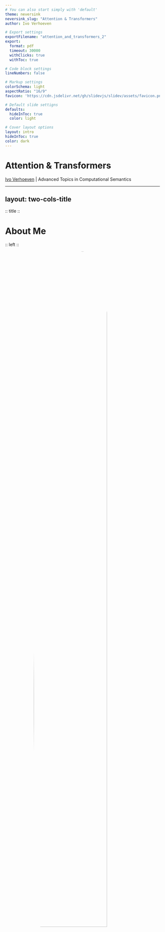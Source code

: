 ```yaml
---
# You can also start simply with 'default'
theme: neversink
neversink_slug: "Attention & Transformers"
author: Ivo Verhoeven

# Export settings
exportFilename: "attention_and_transformers_2"
export:
  format: pdf
  timeout: 30000
  withClicks: true
  withToc: true

# Code block settings
lineNumbers: false

# Markup settings
colorSchema: light
aspectRatio: "16/9"
favicon: 'https://cdn.jsdelivr.net/gh/slidevjs/slidev/assets/favicon.png'

# Default slide settigns
defaults:
  hideInToc: true
  color: light

# Cover layout options
layout: intro
hideInToc: true
color: dark
---
```


# Attention & Transformers

[Ivo Verhoeven](mailto:i.o.verhoeven@uva.nl) | Advanced Topics in Computational Semantics

<!-- Presentation slides for developers -->

---
layout: two-cols-title
---

:: title ::

# About Me

:: left ::

<figure style="display: flex; justify-content: center;height: 100%">
  <img src="/about_me.jpg" style="position: relative;overflow: hidden;border-radius: 100%;width: 75%;">
</figure>

:: right ::

<div class="ns-c-tight">

- 2017 - 2020: BSc. Liberal Arts & Sciences

<br>

- 2020 – 2022: MSc. AI at University of Amsterdam

  - Thesis on meta-learning, morphology and translation

  - Took ATCS in 2021

<br>

- 2022 - ???: PhD at ILLC

  - Misinformation detection and generalisation with Katia Shutova

</div>

---
layout: two-cols-title
columns: is-6
align: l-lt-lb
---

:: title ::

# Vaswani et al.: Attention is All You Need

:: left ::

- Introduces the Transformer architecture in late 2017
  	- Google Brain/Google Research collab

<v-click>

- Paper currently has **169 248** citations

    - Or **~64 citations a day**

</v-click>

<v-click>

- Number of citations is only accelerating

<figure>
  <img src="/vaswani_et_al_citations_rate.svg">
</figure>

</v-click>

<v-click>

- Most cited paper ever has **233 829** citations
  ```
  Lowry et al. (1951) Protein measurement with
  the folin phenol reagent.
  ```

</v-click>

:: right ::


```
Vaswani et al. (2017). Attention is all you need. Advances in
neural information processing systems, 30.
```

<figure>
  <img src="/vaswani_paper.png">
</figure>

---
layout: two-cols-title
columns: is-6
align: l-lt-lt
---

:: title ::

# Vaswani et al.: Attention is All You Need

:: left ::

- It's hard to think of an AI area that hasn't been affected by the Transformer
  <div class="ns-c-tight">
  <v-click>

  - **NLP:** Transformer > RNN
    - Seq-to-seq: what it was designed for
    - Classification: encoder-only transformers
    - Generation: decoder-only transformers
  </v-click>

  <v-click>

  - **CV:** ViT > CNN
  - **Multi-modal:** Transformer > different architectures
  - **Speech:** Transformer > CNN
  - **Graphs:** Transformer/Attention > GCN

  </v-click>
  </div>

:: right ::

<figure>
  <img src="/transformer_affected_areas.png" style="width:70%;display: block;margin-left: auto;margin-right: auto;">
</figure>
```
Islam, et al. (2023). A Comprehensive Survey on Applications of
Transformers for Deep Learning Tasks. arXiv:2306.07303.
```

---
layout: side-title
color: dark
side: l
titlewidth: is-4
align: rm-mt
---

:: title ::

# The Transformer

:: content ::

<figure>
  <img src="/transformer_svg.svg">
</figure>

---
layout: two-cols-title
columns: is-6
align: l-lt-lt
---

:: title ::

# Breaking the Transformer into modules

:: left ::

<div class="ns-c-tight">
<v-click>

4. Output
    - <span class="bg-teal-100 text-black p-0.5 pl-2 pr-2 m-0 rounded">Softmax</span>
    - <span class="bg-violet-100 text-black p-0.5 pl-2 pr-2 m-0 rounded">Linear</span>

</v-click>
</div>

<div class="ns-c-tight">
<v-click>

3. Attention Blocks
    - <span class="bg-orange-100 text-black p-0.5 pl-2 pr-2 m-0 rounded">Multi-head Attention</span>
    - <span class="bg-lime-100 text-black p-0.5 pl-2 pr-2 m-0 rounded">Add & Norm</span>
    - <span class="bg-blue-100 text-black p-0.5 pl-2 pr-2 m-0 rounded">Feed Forward</span>

</v-click>
</div>

<div class="ns-c-tight">
<v-click>

2. Embedding
    - <span class="bg-red-100 text-black p-0.5 pl-2 pr-2 m-0 rounded">Token Embedding</span>
    - <span class="bg-green-100 text-black p-0.5 pl-2 pr-2 m-0 rounded">Positional Encoding</span>

</v-click>
</div>

<div class="ns-c-tight">
<v-click>

1. Tokenization
    - (Not pictured)

</v-click>
</div>

:: right ::

<figure>
  <img src="/transformer_all_chapters.svg" style="width:100%;display: block;margin-left: auto;margin-right: auto;">
</figure>

---
layout: two-cols-title
columns: is-6
align: l-lt-lt
---

:: title ::

# Breaking the Transformer into modules

:: left ::

<div class="ns-c-tight">

4. ~~Output~~
    - <s><span class="bg-teal-100 text-black p-0.5 pl-2 pr-2 m-0 rounded">Softmax</span></s>
    - <s><span class="bg-violet-100 text-black p-0.5 pl-2 pr-2 m-0 rounded">Linear</span></s>

</div>

<div class="ns-c-tight">

3. Attention Blocks
    - <span class="bg-orange-100 text-black p-0.5 pl-2 pr-2 m-0 rounded">Multi-head Attention</span>
    - <span class="bg-lime-100 text-black p-0.5 pl-2 pr-2 m-0 rounded">Add & Norm</span>
    - <span class="bg-blue-100 text-black p-0.5 pl-2 pr-2 m-0 rounded">Feed Forward</span>

</div>

<div class="ns-c-tight">

2. Embedding
    - <s><span class="bg-red-100 text-black p-0.5 pl-2 pr-2 m-0 rounded">Token Embedding</span></s>
    - <span class="bg-green-100 text-black p-0.5 pl-2 pr-2 m-0 rounded">Positional Encoding</span>

</div>

<div class="ns-c-tight">

1. Tokenization
    - (Not pictured)

</div>

:: right ::

<figure>
  <img src="/transformer_all_chapters.svg" style="width:100%;display: block;margin-left: auto;margin-right: auto;">
</figure>

---
layout: two-cols-title
columns: is-6
align: l-lt-lt
---
:: title ::
# Table of Contents

:: left ::

<div class="ns-c-tight">
<Toc />
</div>

:: right ::

<figure>
  <img src="/transformer_svg.svg" style="width:100%;display: block;margin-left: auto;margin-right: auto;">
</figure>

---
hideInToc: false
layout: section
color: dark
---

# Encoders & Decoders

Text comes in, text goes out

---
title: "Attention Blocks"
hideInToc: false
layout: section
color: dark
columns: is-6
align: l-lt-lt
---

# Attention Blocks

What makes the Transformer what it is --- and where it came from

---
hideInToc: false
layout: side-title
color: dark
side: l
titlewidth: is-5
align: lm-mt
---

:: title::

## <span class="bg-orange-100 text-black p-0.5 pl-2 pr-2 m-0 rounded">Multi-head Attention</span>

:: content ::

<figure>
  <img src="/transformer_svg.svg" style="width:100%;display: block;margin-left: auto;margin-right: auto;">
</figure>

---
hideInToc: false
layout: two-cols-title
columns: is-6
align: l-lt-lt
---
:: title ::
### Definition & Properties

##### <span class="bg-orange-100 text-black p-0.5 pl-2 pr-2 m-0 rounded">Multi-head Attention</span>

:: left ::

- Let $\mathbf{V}$ be a matrix of (word) vectors
  - It has a sequence length of $t_{V}$
  - It has a dimensionality of $d_{V}$

<br>

<v-click>

- $\mathtt{Attention}$ is just a matrix product of $\mathbf{V}$ with an attention matrix $\mathbf{A}$
  - $\mathbf{A}$ is a square matrix of size $t_{V}\times t_{V}$
  - It's elements are all between $(0, 1)$
  - It's rows sum to $1$

</v-click>

:: right ::

$${3|all}
\begin{align*}
  &\mathtt{Attention}(?, ?, \mathbf{V})=\mathbf{A}\mathbf{V} \\
  &\quad\mathbf{A}\in(0,1)^{[t_{V}\times t_{V}]} \\
  &\quad\mathbf{V}\in\mathbb{R}^{[t_{V}\times d_{V}]}
\end{align*}
$$

---
layout: two-cols-title
columns: is-6
align: l-lt-ct
---

:: title ::
### Definition & Properties

##### <span class="bg-orange-100 text-black p-0.5 pl-2 pr-2 m-0 rounded">Multi-head Attention</span>

:: left ::

- The result of $\mathtt{Attention}$ is just a [convex combination](https://en.wikipedia.org/wiki/Convex_combination) of $\mathbf{V}$

$$
\overset{\mathbf{A}}{
  \begin{bmatrix}
    0.6 & 0.1 & 0.3 \\
    0.3 & 0.5 & 0.2 \\
    0.2 & 0.1 & 0.7 \\
  \end{bmatrix}
}
\overset{\mathbf{V}}{
  \begin{bmatrix}
    \phantom{-}2.0 & \phantom{-}1.0 \\
    -0.5 & \phantom{-}2.0 \\
    -1.0 & -0.5 \\
  \end{bmatrix}
}
\begin{matrix}
  \text{\color{red}{I}} \\
  \text{\color{green}{am}} \\
  \text{\color{blue}{Sam}} \\
\end{matrix}
$$

<v-click>

$$
=
\begin{bmatrix}
  0.6 * \text{\color{red}{I}} + 0.1 * \text{\color{green}{am}} + 0.3 * \text{\color{blue}{Sam}} \\
  0.3 * \text{\color{red}{I}} + 0.5 * \text{\color{green}{am}} + 0.2 * \text{\color{blue}{Sam}} \\
  0.2 * \text{\color{red}{I}} + 0.1 * \text{\color{green}{am}} + 0.7 * \text{\color{blue}{Sam}} \\
\end{bmatrix}
$$

</v-click>

:: right ::

<figure style="position: relative;top: 0;left: 0;">
    <img v-after.hide src="/word_vectors.svg" style="position: relative;width: 400px;top: 0;left: 0;">
    <img v-after src="/adjusted_word_vectors.svg" style="position: absolute;width: 400px;top: 0%;">
</figure>

---
layout: two-cols-title
columns: is-6
align: l-lt-ct
---
:: title ::
### Definition & Properties

##### <span class="bg-orange-100 text-black p-0.5 pl-2 pr-2 m-0 rounded">Multi-head Attention</span>

:: left ::

<br>

<Admonition title="Convex Combination" color="light" width="100%" icon="mdi-pencil">

The elements of $V^\prime$ will lie inside the convex hull of all of the elements in $V$

</Admonition>

<v-click>
<Admonition title="Permutation Equivariance" color="light" width="100%" icon="mdi-pencil">

The elements of $\mathbf{V}^\prime$ are *equivariant* to a change in the order of the columns of $\mathbf{A}$ and the rows of $\mathbf{V}$

</Admonition>

- Attention does not care about word order
  - 'I am Sam' ~ 'Sam I am'

</v-click>

:: right ::

<figure style="position: relative;top: 0;left: 0;">
    <img v-after.hide src="/attention_as_convex_combination.svg" style="position: relative;width: 400px;top: 0;left: 0;">
    <img v-after src="/attention_permutation_equivariant.drawio.svg" style="position: absolute;width: 400px;top: 0%;">
</figure>

---
layout: default
---

### Definition & Properties

##### <span class="bg-orange-100 text-black p-0.5 pl-2 pr-2 m-0 rounded">Multi-head Attention</span>

<br>

So is $\mathtt{Attention}$ just a linear map?
  - Not quite

<br>

Linear maps are:

<div class="ns-c-tight">
<v-clicks>

- Inflexible in terms of sequence length
- Parameter inefficient
- Invariant to the input content

</v-clicks>
</div>

---
layout: two-cols-title
columns: is-6
align: l-lt-lt
---
:: title ::
### Definition & Properties

##### <span class="bg-orange-100 text-black p-0.5 pl-2 pr-2 m-0 rounded">Multi-head Attention</span>

:: left ::

<div class="ns-c-tight">

- Let $\mathbf{V}$ be a matrix of **value** vectors
  - It has a sequence length of $T_{V}$
  - It has a dimensionality of $d_{V}$

- Let $\mathbf{K}$ be a matrix of **key** vectors
  - It has a sequence length of $t_{V}$
  - It has a dimensionality of $d_{K}$

- Let $\mathbf{Q}$ be a matrix of **query** vectors
  - It has a sequence length of $t_{Q}$
  - It has a dimensionality of $d_{K}$

<div v-click>

- Let $f(\mathbf{Q}, \mathbf{K})$ be some kernel function
  - Read: similarity function

</div>

</div>

:: right ::

$${3,4,5|all}
\begin{align*}
&\mathtt{Attention}(\mathbf{Q}, \mathbf{K}, \mathbf{V})=\underbrace{\mathtt{softmax}\left(f\left(\mathbf{Q}, \mathbf{K}\right)\right)}_{\mathbf{A}}\mathbf{V} \\
&\quad\mathbf{A}\in(0,1)^{[t_{Q}\times t_{V}]} \\
&\quad\mathbf{V}\in\mathbb{R}^{[t_{V}\times d_{v}]} \\
&\quad\mathbf{K}\in\mathbb{R}^{[t_{V}\times d_{k}]} \\
&\quad\mathbf{Q}\in\mathbb{R}^{[t_{Q}\times d_{k}]} \\
\end{align*}
$$

---
hideInToc: false
layout: two-cols-title
columns: is-6
align: l-lt-cm
---
:: title ::
### Non-Transformer Examples

##### <span class="bg-orange-100 text-black p-0.5 pl-2 pr-2 m-0 rounded">Multi-head Attention</span>

:: left ::

<div class="ns-c-tight">

- $\mathbf{V}$ contains information
- $\mathbf{K}$ contains information about information (i.e, metadata)
- $\mathbf{Q}$ contains metadata about what we want from $\mathbf{V}$
- $f(\mathbf{Q}, \mathbf{K})$ is high when $\mathbf{Q}$ is similar to $\mathbf{K}$

<br>

<div v-click>
<Admonition title="Soft lookup" color="light" width="100%" icon="mdi-alpha-e-box">

We want to find a textbook about NLP in the library ($\mathbf{V}$). We search for titles ($\mathbf{K}$) with "jurafsky" and "martin" as authors ($\mathbf{Q}$). The computer returns books with similar titles ($f$)

</Admonition>
</div>

</div>

:: right ::

<div v-after>
<figure>
  <img src="/retrieval_example.png" width="300px">
</figure>
</div>

---
layout: two-cols-title
columns: is-6
align: l-lt-ct
---
:: title ::
### Non-Transformer Examples

##### <span class="bg-orange-100 text-black p-0.5 pl-2 pr-2 m-0 rounded">Multi-head Attention</span>

:: left ::

- $f(\mathbf{Q}, \mathbf{K})$ is high when $\mathbf{Q}$ is similar to $\mathbf{K}$
- The output of $f$ must a matrix of size <br> $\mathbf{A}\in(0,1)^{[T_{Q}\times T_{V}]}$

<v-click at="1">
<Admonition title="Nadaraya-Watson Kernel Regression" color="light" width="100%" icon="mdi-alpha-e-box">

We have some sequence of values <br> $\mathcal{D}=[(1.36, 1.79), (3.40, -1.77) \ldots, (6.05, -2.17)]$

We want to predict a new sample at $x=4.25$

We compute the negative Euclidean distance of our new sample with all training samples ($f$). We normalize the outputs to lie between $(0,1)$

We compute our predicted value as the mean of the seen values, weighted by the computed similarities

</Admonition>
</v-click>

:: right ::

<figure style="position: relative;top: -100px;left: 0;">
  <img v-click="2" src="/kernel_regression_weights_matrix.svg" style="position: relative;width: 400px;top: 0;left: 0;">
</figure>

<figure style="position: relative;top: -200px;left: 0;">
  <img v-click="[1, 3]" src="/kernel_regression.svg" style="position: relative;width: 400px;top: 0;left: 0;">
  <img v-click="[3, 4]" src="/kernel_regression_weights.svg" style="position: absolute;width: 400px;top: 0%;">
  <img v-click="4" src="/kernel_regression_prediction.svg" style="position: absolute;width: 400px;top: 0%;">
</figure>

---
layout: two-cols-title
columns: is-6
align: l-lt-cb
---
:: title ::
### Non-Transformer Examples

##### <span class="bg-orange-100 text-black p-0.5 pl-2 pr-2 m-0 rounded">Multi-head Attention</span>

:: left ::

- The $\mathbf{Q}$ and $\mathbf{V}$ do not need to have the same sequence length
- Attention output will always have sequence length $T_{Q}$

<v-click at="1">
<Admonition title="Bahdanau et al. Attention" color="light" width="100%" icon="mdi-alpha-e-box">

In Neural Machine Translation (NMT) the encoder generates a representation of the input language

The decoder needs to generate in a target language

Token in input language != token in output language

Solution: have each token in the target language ($\mathbf{Q}$) attend back to all input language tokens ($\mathbf{K}$, $\mathbf{V}$)

</Admonition>

```
Bahdanau, Cho & Bengio (2014). Neural machine translation
by jointly learning to align and translate.
arXiv preprint arXiv:1409.0473.
```

</v-click>

:: right ::

<figure style="position: relative;top: -10px;left: 0;">
  <img v-click="1" src="/bahdanau_attention.png" style="position: relative;width: 400px;top: 0;left: 0;">
</figure>

---
layout: two-cols-title
columns: is-6
align: l-lt-c
hide: true
---

:: title ::
### Non-Transformer Examples

##### <span class="bg-orange-100 text-black p-0.5 pl-2 pr-2 m-0 rounded">Multi-head Attention</span>

:: left ::

- The attention matrix can be interpreted as a weighted adjacency matrix in a fully-connected graph where tokens are nodes

<v-click at="1">
<Admonition title="Graph Attention" color="light" width="100%" icon="mdi-alpha-e-box">

We need to compute a represenation for node $\mathbf{h}_{i}$.

We get all representations for $\mathbf{h}_{j}\in \mathcal{N}(h_{i})\cup h_{i}$ ($\mathbf{K}$), and compare these to $\mathbf{h}_{i}$ ($\mathbf{Q}$).

We then compute the representation of $h_{i}$ from the attention weighted average of all nodes in $\mathbf{h}_{j}\in \mathcal{N}(h_{i})\cup h_{i}$.

</Admonition>

</v-click>

:: right ::

<figure style="position: relative;">
  <img v-click="1" src="/gat.png" style="position: relative;">
</figure>

<v-click at="1">
```
Bahdanau, Cho & Bengio (2014). Neural machine translation
by jointly learning to align and translate.
arXiv preprint arXiv:1409.0473.
```
</v-click>

---
hideInToc: false
layout: two-cols-title
columns: is-6
align: l-lt-ct
---

:: title ::

### Attention in Transformers
##### <span class="bg-orange-100 text-black p-0.5 pl-2 pr-2 m-0 rounded">Multi-head Attention</span>

:: left ::

- Transformer attention uses a scaled dot-product kernel function

  $$f(\mathbf{Q}, \mathbf{K})=\dfrac{\mathbf{Q}\mathbf{K}^{\intercal}}{\sqrt{d_{k}}}$$

- $\mathbf{Q}$ is of size $t_{Q}\times d_{K}$
- $\mathbf{K}$ is of size $t_{V}\times d_{K}$
- Attention matrix is thus of size $t_{Q}\times t_{V}$

:: right ::

$$\mathtt{attention}(\mathbf{Q}, \mathbf{K}, \mathbf{V})=\mathtt{softmax}\left(f(\mathbf{Q}, \mathbf{K})\right)\mathbf{V}$$

<figure>
  <img src="/sdpa_self.drawio.svg" style="width: 350px;">
</figure>

---
layout: two-cols-title
columns: is-6
align: l-lt-ct
---

:: title ::

### Attention in Transformers
##### <span class="bg-orange-100 text-black p-0.5 pl-2 pr-2 m-0 rounded">Multi-head Attention</span>

:: left ::

- Transformer attention uses a scaled dot-product kernel function

  $$f(\mathbf{Q}, \mathbf{K})=\dfrac{\mathbf{Q}\mathbf{K}^{\intercal}}{\sqrt{d_{k}}}$$

- Why scale?
  - Assume the elements in $\mathbf{Q}$ and $\mathbf{K}$ come from *independent* normal distributions:
  $$\mathbf{q}, \mathbf{k}\sim\mathcal{N}(0, 1)$$
  - The [distribution of their dot-product](https://en.wikipedia.org/wiki/Distribution_of_the_product_of_two_random_variables#Independent_central-normal_distributions) is:
  $$\mathbf{q}^{\intercal}\mathbf{k}\sim\mathcal{N}(0, \sqrt{d_{k}})$$
:: right ::

$$
\begin{aligned}
\mathtt{var}\left[\mathbf{q}^{\intercal}\mathbf{k}\right]&=\mathtt{var}\left[\sum_{i}^{d_{k}}q_{i}k_{i}\right] \\
&=\sum_{i}^{d_{k}}\mathtt{var}\left[q_{i}k_{i}\right] \\
&=\sum_{i}^{d_{k}}\mathtt{var}\left[q_{i}\right]\mathtt{var}\left[k_{i}\right] \\
&=\sum_{i}^{d_{k}} 1\cdot 1 \\
&= d_{k}
\end{aligned}
$$

---
layout: two-cols-title
columns: is-6
align: l-lt-ct
---

:: title ::

### Attention in Transformers
##### <span class="bg-orange-100 text-black p-0.5 pl-2 pr-2 m-0 rounded">Multi-head Attention</span>

:: left ::

- Why mask?
  - Currently all tokens are treated equally
  - **Causal masking**: decoder tokens should never attend to future tokens, only to the past
  - **Local masking**: sometimes local attention is all you need


:: right ::

<figure>
  <img src="/causal_masking.png" style="width: 100%;">
  <caption><nobr><a href="https://krypticmouse.hashnode.dev/attention-is-all-you-need" style="font-size: 9pt;">https://krypticmouse.hashnode.dev/attention-is-all-you-need</a></nobr></caption>
  <img src="/efficient_masking.png" style="width: 100%;">
  <caption><nobr><a href="https://lilianweng.github.io/posts/2023-01-27-the-transformer-family-v2/" style="font-size: 9pt;">https://lilianweng.github.io/posts/2023-01-27-the-transformer-family-v2/</a></nobr></caption>
</figure>

---
layout: two-cols-title
columns: is-6
align: l-lt-ct
---

:: title ::

### Attention in Transformers
##### <span class="bg-orange-100 text-black p-0.5 pl-2 pr-2 m-0 rounded">Multi-head Attention</span>

:: left ::

- Where do $\mathbf{V}$, $\mathbf{K}$, $\mathbf{Q}$ come from?

:: right ::

<figure>
  <img src="/sdpa_self.drawio.svg" style="width: 350px;">
</figure>


---
layout: two-cols-title
columns: is-6
align: l-ct-ct
---

:: title ::

### Attention in Transformers
##### <span class="bg-orange-100 text-black p-0.5 pl-2 pr-2 m-0 rounded">Multi-head Attention</span>

:: left ::

**Self-attention**

<figure>
  <img src="/sdpa_self.drawio.svg" style="width: 350px;">
</figure>

:: right ::

**Cross-attention**

<figure>
  <img src="/sdpa_cross.drawio.svg" style="width: 350px;">
</figure>

---
layout: two-cols-title
columns: is-6
align: l-lt-ct
---

:: title ::

### Attention in Transformers
##### <span class="bg-orange-100 text-black p-0.5 pl-2 pr-2 m-0 rounded">Multi-head Attention</span>

:: left ::

- Where do $\mathbf{V}$, $\mathbf{K}$, $\mathbf{Q}$ come from?
  - **Self-attention**: everything comes from the same sequence
  - **Cross-attention**: $\mathbf{V}$, $\mathbf{K}$ come from source sequence, $\mathbf{Q}$ comes from target sequence
  - All components constructed from a projection of the token embeddings
    1. $\mathbf{V}=\mathbf{X}\mathbf{W}_{V}$
    2. $\mathbf{K}=\mathbf{X}\mathbf{W}_{K}$
    3. $\underbrace{\mathbf{Q}=\mathbf{X}\mathbf{W}_{Q}}_{\text{Self-attention}}$ or $\underbrace{\mathbf{Q}=\mathbf{Y}\mathbf{W}_{Q}}_{\text{Cross-attention}}$

:: right ::

<figure>
  <img src="/transformer_svg.svg">
</figure>

---
layout: two-cols-title
columns: is-6
align: l-lt-ct
---

:: title ::

### Attention in Transformers
##### <span class="bg-orange-100 text-black p-0.5 pl-2 pr-2 m-0 rounded">Multi-head Attention</span>

:: left ::

- Even in self-attention, attention matrix is **not** symmetric
  $$
  \begin{aligned}
  \dfrac{\mathbf{Q}\mathbf{K}^ {\intercal}}{\sqrt{d_{k}}}&=\dfrac{\mathbf{X}\mathbf{W}_{Q}(\mathbf{X}\mathbf{W}_{K})^{\intercal}}{\sqrt{d_{k}}} \\
  &=\dfrac{\mathbf{X}\mathbf{W}_{Q}\mathbf{W}^{\intercal}_{K}\mathbf{X}^{\intercal}}{\sqrt{d_{k}}}
  \end{aligned}
  $$

<br>

<Admonition title="Asymmetry" color="light" width="100%" icon="mdi-pencil">

The contribution of token $\mathbf{x}_{i}$ to $\mathbf{x}_{j}$, is **not** the same as the contribution of tokn $\mathbf{x}_{j}$ to $\mathbf{x}_{i}$

</Admonition>

:: right ::

<figure>
  <img src="/sdpa_self.drawio.svg" style="width: 350px;">
</figure>

---
layout: two-cols-title
columns: is-6
align: l-lt-ct
---

:: title ::

### Attention in Transformers
##### <span class="bg-orange-100 text-black p-0.5 pl-2 pr-2 m-0 rounded">Multi-head Attention</span>

:: left ::

- Transformer attention between two sequences, $\mathbf{X}$ and $\mathbf{Y}$ has a computational cost of (excluding projections):
  $$\mathcal{O}\left(\underbrace{t_{x}\cdot t_{y}\cdot d_{k}}_{\text{MatMul 1}}+\underbrace{t_{x}\cdot t_{y}\cdot d_{v}}_{\text{MatMul 2}}\right)$$

- But RNNs have linear time complexity...
  $$\mathcal{O}\left(t_{x}\cdot d_{k}^2 + t_{x}\cdot d_{q}^2\right)$$

- RNNs are serial, Attention is parallel
  - GPUs *looove* parallelism

:: right ::

<figure>
  <img src="/sdpa_self.drawio.svg" style="width: 350px;">
</figure>

---
layout: full
color: white
---

<a href="https://3.bp.blogspot.com/-aZ3zvPiCoXM/WaiKQO7KRnI/AAAAAAAAB_8/7a1CYjp40nUg4lKpW7covGZJQAySxlg8QCLcBGAs/s640/transform20fps.gif">
<img src="/transformer_flow_of_information.gif" style="width:55%;display: block;margin-left: auto;margin-right: auto;" alt="GIF of the transformer in action">
</a>
```
Jakob Uszkoreit (August 31, 2017). Transformer: A Novel Neural Network Architecture for Language  Understanding.
https://research.google/blog/transformer-a-novel-neural-network-architecture-for-language-understanding/
```

---
hideInToc: false
layout: two-cols-title
columns: is-6
align: l-lt-ct
---
:: title::

### Multi-head Attention
##### <span class="bg-orange-100 text-black p-0.5 pl-2 pr-2 m-0 rounded">Multi-head Attention</span>

:: left ::

- Currently we use 1 set of attention weights
  - Can only process 1 query type

<v-click at="1">

- With $h$ attention heads, we learn $h$ concepts
  - To reduce cost, reduce dimensionality $d_{K, V}/h$

</v-click>

<v-click at="2">

```python
self.attention_heads = [
  AttentionHead(d=self.d // self.h) for i in range(self.h)
  ]

self.mha_proj = nn.Linear(self.d, self.d)

mha = torch.concat([
  attention_heads[i](x) for i in range(self.h)
  ])

out = self.mha_proj(mha)
```
</v-click>

:: right ::

<figure v-click=1>
  <img src="/multihead_attention.drawio.svg" style="width: 100%;">
</figure>

---
layout: two-cols-title
columns: is-6
align: l-lt-ct
---
:: title::

### Multi-head Attention
##### <span class="bg-orange-100 text-black p-0.5 pl-2 pr-2 m-0 rounded">Multi-head Attention</span>

:: left ::

> Multi-head attention allows the model to jointly attend to information from different representation subspaces at different positions. [One] attention head, averaging inhibits this.

```
Vaswani et al. (2017). Attention is all you need. Advances
in neural information processing systems, 30. (p. 5 & 15)
```

<br>

<v-click at="1">

<div class="ns-c-tight">

Multiple heads, multiple different queries processed in parallel
- Positional heads
- Syntactic heads
- Rare words?

</div>

```
Voita et al. (2019). Analyzing Multi-Head Self-Attention:
Specialized Heads Do the Heavy Lifting, the Rest Can
Be Pruned. Association for Computational Linguistics.
```

</v-click>

:: right ::
<div class="grid w-full h-md grid-cols-2 m-t-0">
  <div class="grid-item grid-col-span-1"><img class="h-full" style="margin: 0 auto;" src="/attending_to_head_new.svg"></div>
  <div class="grid-item grid-col-span-1"><img class="h-full" style="margin: 0 auto;" src="/attending_to_head2_new.svg"></div>
</div>

---
layout: two-cols-title
columns: is-6
align: l-lt-ct
---
:: title::

### Multi-head Attention
##### <span class="bg-orange-100 text-black p-0.5 pl-2 pr-2 m-0 rounded">Multi-head Attention</span>

:: left ::

Do different heads attend to different concepts?

<div class="ns-c-tight">
  <v-click at="1">

  - Individual heads = high rank, concantenated heads = low rank
    ```
    Cordonnier, Loukas & Jaggi (2020). Multi-head attention:
    Collaborate instead of concatenate. arXiv:2006.16362.
    ```

  </v-click>

  <br>

  <v-click at="2">

  - Most heads can be pruned away
  - Enc-Dec heads are more important than Enc-Enc heads
    ```
    Voita et al. (2019). Analyzing Multi-Head Self-Attention:
    Specialized Heads Do the Heavy Lifting, the Rest Can
    Be Pruned. Association for Computational Linguistics.
    ```

  </v-click>
</div>

:: right ::

<div class="grid w-full h-full grid-cols-2">
  <div class="grid-item grid-col-span-1 mt-10" v-click="1"><img class="h-full" style="margin: 0 auto;" src="/captured_variance_base_by_head_cropped.svg"></div>
  <div class="grid-item grid-col-span-1 mt-10" v-click="1"><img class="h-full" style="margin: 0 auto;" src="/captured_variance_base_cropped.svg"></div>
  <div class="grid-item grid-col-span-2 mt-7" v-click="2"><img style="margin: 0 auto;" src="/heads_dying_by_attn_type_both-min.png"></div>
</div>

---
hideInToc: false
layout: side-title
color: dark
side: l
titlewidth: is-5
align: lm-mt
---

:: title::

## <span class="bg-lime-100 text-black p-0.5 pl-2 pr-2 m-0 rounded">Add & Norm</span>

:: content ::

<figure>
  <img src="/transformer_svg.svg" style="width:100%;display: block;margin-left: auto;margin-right: auto;">
</figure>

---
layout: default
---

## <span class="bg-lime-100 text-black p-0.5 pl-2 pr-2 m-0 rounded">Add & Norm</span>


---
layout: default
---

### Residual Connections
##### <span class="bg-lime-100 text-black p-0.5 pl-2 pr-2 m-0 rounded">Add & Norm</span>

---
layout: two-cols-title
columns: is-6
align: l-lt-lt
---

:: title ::

### LayerNorm
##### <span class="bg-lime-100 text-black p-0.5 pl-2 pr-2 m-0 rounded">Add & Norm</span>

::left::

These are the equations

::right::

$$
\begin{aligned}
\mathbf{X}_{l}~~=~~&\mathtt{LayerNorm}( \\
&~~\mathbf{X}_{l-1}+\texttt{SubLayer}\left(\mathbf{X}_{l-1}\right) \\
&)
\end{aligned}
$$

---
layout: default
---

## <span class="bg-blue-100 text-black p-0.5 pl-2 pr-2 m-0 rounded">Feed Forward</span>

---
layout: section
title: "Embedding"
color: dark
columns: is-6
align: l-lt-lt
---

# Embedding

---
layout: default
---

## <span class="bg-green-100 text-black p-0.5 pl-2 pr-2 m-0 rounded">Position Encoding</span>

---
layout: section
color: dark
columns: is-6
align: l-lt-lt
---

# Tokenization

---
layout: section
color: dark
columns: is-6
align: l-lt-lt
---

# Training Transformers

---
layout: "end"
hideInToc: true
---

# The End
